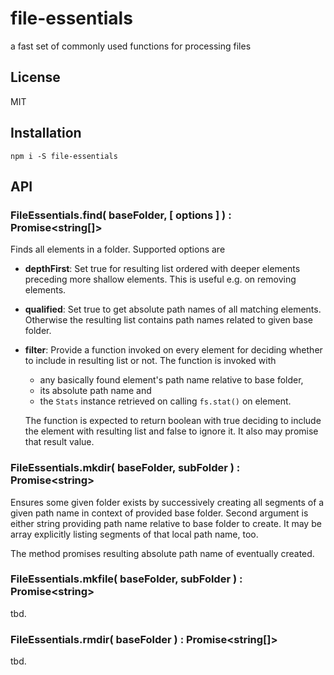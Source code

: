 # file-essentials

a fast set of commonly used functions for processing files

## License

MIT

## Installation

```
npm i -S file-essentials
``` 

## API

### FileEssentials.find( baseFolder, [ options ] ) : Promise\<string[]>

Finds all elements in a folder. Supported options are

* **depthFirst**: Set true for resulting list ordered with deeper elements preceding more shallow elements. This is useful e.g. on removing elements.
* **qualified**: Set true to get absolute path names of all matching elements. Otherwise the resulting list contains path names related to given base folder.
* **filter**: Provide a function invoked on every element for deciding whether to include in resulting list or not. The function is invoked with

   * any basically found element's path name relative to base folder,
   * its absolute path name and
   * the `Stats` instance retrieved on calling `fs.stat()` on element.

  The function is expected to return boolean with true deciding to include the element with resulting list and false to ignore it. It also may promise that result value. 

### FileEssentials.mkdir( baseFolder, subFolder ) : Promise\<string>

Ensures some given folder exists by successively creating all segments of a given path name in context of provided base folder. Second argument is either string providing path name relative to base folder to create. It may be array explicitly listing segments of that local path name, too.

The method promises resulting absolute path name of eventually created.

### FileEssentials.mkfile( baseFolder, subFolder ) : Promise\<string>

tbd.

### FileEssentials.rmdir( baseFolder ) : Promise\<string[]>

tbd.
